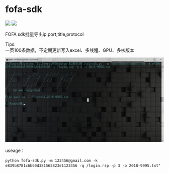 # fofa-sdk
![](https://img.shields.io/badge/fofa-sdk-blueviolet)
![](https://img.shields.io/badge/Python-2.7-orange)

FOFA sdk批量导出ip,port,title,protocol




Tips:  
	一页100条数据，不定期更新写入excel、多线程、GPU、多核版本

![image](/PIC/r.jpg)

useage：

```
python fofa-sdk.py -m 123456@gmail.com -k e839b8781c6b60d381562823e1123456 -q /login.rsp -p 3 -o 2018-9995.txt"
```
